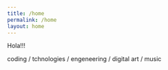 ```yaml
---
title: /home
permalink: /home
layout: home
---
```



Hola!!!

coding / tchnologies / engeneering / digital art / music
